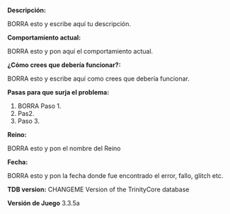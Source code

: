 [//]: # (**********************************)
[//]: # (** Reemplaza los siguientes campos: **)
[//]: # (**********************************)

**Descripción:**

BORRA esto y escribe aquí tu descripción.

**Comportamiento actual:**

BORRA esto y pon aquí el comportamiento actual.

**¿Cómo crees que debería funcionar?:**

BORRA esto y escribe aquí como crees que debería funcionar.

**Pasas para que surja el problema:**

1. BORRA Paso 1.
2. Pas2.
3. Paso 3.

**Reino:**

BORRA esto y pon el nombre del Reino

**Fecha:** 

BORRA esto y pon la fecha donde fue encontrado el error, fallo, glitch etc.

**TDB version:**  CHANGEME Version of the TrinityCore database

**Versión de Juego** 3.3.5a

[//]: # (Esto es solo para informar de los problemas, no para otras cosas.)
